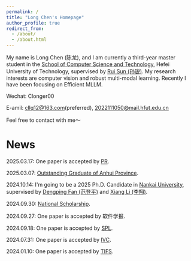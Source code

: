 ```yaml
---
permalink: /
title: "Long Chen's Homepage"
author_profile: true
redirect_from: 
  - /about/
  - /about.html
---
```


My name is Long Chen (陈龙), and I am currently a third-year master student in the [School of Computer Science and Technology](https://ci.hfut.edu.cn/), Hefei University of Technology, supervised by [Rui Sun (孙锐)](https://faculty.hfut.edu.cn/sr1/zh_CN/index.htm). My research interests are computer vision and robust multi-modal learning. Recently I have been focusing on Efficient MLLM.

Wechat: Clonger00

E-amil: cllq12@163.com(preferred), 2022111050@mail.hfut.edu.cn

Feel free to contact with me～

News
======
2025.03.17: One paper is accepted by [PR](https://www.sciencedirect.com/science/article/pii/S0031320325002754).

2025.03.07: [Outstanding Graduate of Anhui Province](https://ci.hfut.edu.cn/info/1063/15458.htm).

2024.10.14: I'm going to be a 2025 Ph.D. Candidate in [Nankai University](https://cc.nankai.edu.cn/), supervised by [Dengping Fan (范登平)](https://dengpingfan.github.io/pages/People.html) and [Xiang Li (李翔)](https://implus.github.io/). 

2024.09.30: [National Scholarship](https://ci.hfut.edu.cn/info/1063/15083.htm).

2024.09.27: One paper is accepted by 软件学报.

2024.09.18: One paper is accepted by [SPL](https://ieeexplore.ieee.org/abstract/document/10689388).  

2024.07.31: One paper is accepted by [IVC](https://www.sciencedirect.com/science/article/pii/S0262885624003068).

2024.01.10: One paper is accepted by [TIFS](https://ieeexplore.ieee.org/abstract/document/10400493).
